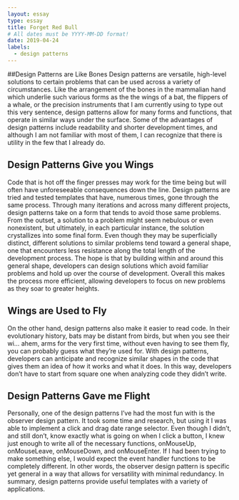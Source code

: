 ```yaml
---
layout: essay
type: essay
title: Forget Red Bull
# All dates must be YYYY-MM-DD format!
date: 2019-04-24
labels:
  - design patterns
---
```


##Design Patterns are Like Bones
Design patterns are versatile, high-level solutions to certain problems that can be used across a variety of circumstances. Like the arrangement of the bones in the mammalian hand which underlie such various forms as the the wings of a bat, the flippers of a whale, or the precision instruments that I am currently using to type out this very sentence, design patterns allow for many forms and functions, that operate in similar ways under the surface. Some of the advantages of design patterns include readability and shorter development times, and although I am not familiar with most of them, I can recognize that there is utility in the few that I already do.
	
## Design Patterns Give you Wings
Code that is hot off the finger presses may work for the time being but will often have unforeseeable consequences down the line. Design patterns are tried and tested templates that have, numerous times, gone through the same process. Through many iterations and across many different projects, design patterns take on a form that tends to avoid those same problems. From the outset, a solution to a problem might seem nebulous or even nonexistent, but ultimately, in each particular instance, the solution crystallizes into some final form. Even though they may be superficially distinct, different solutions to similar problems tend toward a general shape, one that encounters less resistance along the total length of the development process. The hope is that by building within and around this general shape, developers can design solutions which avoid familiar problems and hold up over the course of development. Overall this makes the process more efficient, allowing developers to focus on new problems as they soar to greater heights.

## Wings are Used to Fly
On the other hand, design patterns also make it easier to read code. In their evolutionary history, bats may be distant from birds, but when you see their wi… ahem, arms for the very first time, without even having to see them fly, you can probably guess what they’re used for. With design patterns, developers can anticipate and recognize similar shapes in the code that gives them an idea of how it works and what it does. In this way, developers don’t have to start from square one when analyzing code they didn’t write.

## Design Patterns Gave me Flight
Personally, one of the design patterns I’ve had the most fun with is the observer design pattern. It took some time and research, but using it I was able to implement a click and drag date range selector. Even though I didn’t, and still don’t, know exactly what is going on when I click a button, I knew just enough to write all of the necessary functions, onMouseUp, onMouseLeave, onMouseDown, and onMouseEnter. If I had been trying to make something else, I would expect the event handler functions to be completely different. In other words, the observer design pattern is specific yet general in a way that allows for versatility with minimal redundancy. In summary, design patterns provide useful templates with a variety of applications.
